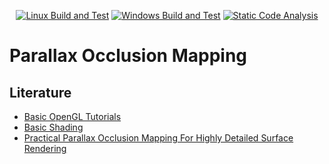 <p align="center">
  <a href="https://github.com/oreiche/parallax_occlusion_mapping/actions?query=workflow%3A%22Linux%20Build%20and%20Test%22+event%3Apush"><img alt="Linux Build and Test" src="https://github.com/oreiche/parallax_occlusion_mapping/workflows/Linux%20Build%20and%20Test/badge.svg?event=push"></a>
  <a href="https://github.com/oreiche/parallax_occlusion_mapping/actions?query=workflow%3A%22Windows%20Build%20and%20Test%22+event%3Apush"><img alt="Windows Build and Test" src="https://github.com/oreiche/parallax_occlusion_mapping/workflows/Windows%20Build%20and%20Test/badge.svg?event=push"></a>
  <a href="https://github.com/oreiche/parallax_occlusion_mapping/actions?query=workflow%3A%22Static%20Code%20Analysis%22+event%3Apush"><img alt="Static Code Analysis" src="https://github.com/oreiche/parallax_occlusion_mapping/workflows/Static%20Code%20Analysis/badge.svg?event=push"></a>
</p>

# Parallax Occlusion Mapping
## Literature
- [Basic OpenGL Tutorials](http://www.opengl-tutorial.org/beginners-tutorials)
- [Basic Shading](http://www.opengl-tutorial.org/beginners-tutorials/tutorial-8-basic-shading)
- [Practical Parallax Occlusion
Mapping For Highly Detailed
Surface Rendering](./doc/Parallax_Occlusion_Mapping.pdf)